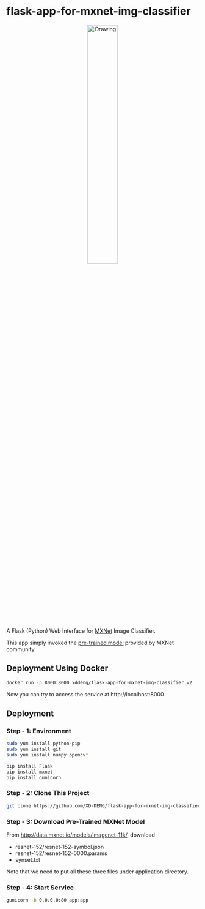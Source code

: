 # flask-app-for-mxnet-img-classifier

<p align="center">
<img src="https://raw.githubusercontent.com/XD-DENG/flask-app-for-mxnet-img-classifier/master/static/img/screenshot.png" alt="Drawing" style="width:40%;"/>
</p>


A Flask (Python) Web Interface for [MXNet](http://mxnet.io/) Image Classifier.

This app simply invoked the [pre-trained model](http://mxnet.io/tutorials/python/predict_image.html) provided by MXNet community. 


## Deployment Using Docker

```bash
docker run -p 8000:8000 xddeng/flask-app-for-mxnet-img-classifier:v2
```

Now you can try to access the service at http://localhost:8000


## Deployment

### Step - 1: Environment
```bash
sudo yum install python-pip
sudo yum install git
sudo yum install numpy opencv*

pip install Flask
pip install mxnet
pip install gunicorn
```

### Step - 2: Clone This Project

```bash
git clone https://github.com/XD-DENG/flask-app-for-mxnet-img-classifier.git
```

### Step - 3: Download Pre-Trained MXNet Model

From http://data.mxnet.io/models/imagenet-11k/, download

- resnet-152/resnet-152-symbol.json
- resnet-152/resnet-152-0000.params
- synset.txt

Note that we need to put all these three files under application directory.

### Step - 4: Start Service

```bash
gunicorn -b 0.0.0.0:80 app:app
```
